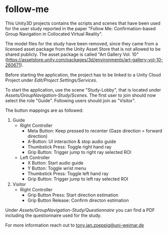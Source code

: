 # follow-me

This Unity3D projects contains the scripts and scenes that have been used for the user study reported in the paper "Follow Me: Confirmation-based Group Navigation in Collocated Virtual Reality".

The model files for the study have been removed, since they came from a licensed asset package from the Unity Asset Store that is not allowed to be shared publicly.
The asset package is called "Art Gallery Vol. 10" (https://assetstore.unity.com/packages/3d/environments/art-gallery-vol-10-260671).

Before starting the application, the project has to be linked to a Unity Cloud Project under _Edit/Project Settings/Services_.

To start the application, use the scene "Study-Lobby", that is located under _Assets/GroupNavigation-Study/Scenes_.
The first user to join should now select the role "Guide". Following users should join as "Visitor".

The button mappings are as followed:

1. Guide
    * Right Controller
        - Meta Button: Keep pressed to recenter (Gaze direction = forward direction)
        - A-Button: UI interaction & stop audio guide
        - Thumbstick Press: Toggle right hand ray
        - Grip Button: Trigger jump to right ray selected ROI
    * Left Controller
        - X Button: Start audio guide
        - Y Button: Toggle wrist menu
        - Thumbstick Press: Toggle left hand ray
        - Grip Button: Trigger jump to left ray selected ROI
2. Visitor
    * Right Controller
        - Grip Button Press: Start direction estimation
        - Grip Button Release: Confirm directon estimation
     
Under _Assets/GroupNavigation-Study/Questionnaire_ you can find a PDF including the questionnaire used for the study.

For more information reach out to tony.jan.zoeppig@uni-weimar.de
